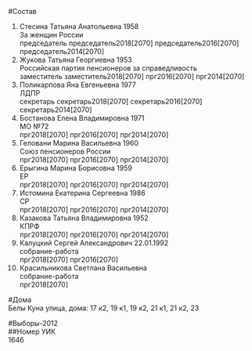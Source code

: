 #Состав  
1. Стесина Татьяна Анатольевна 1958  
    За женщин России  
    председатель председатель2018[2070] председатель2016[2070] председатель2014[2070]  
2. Жукова Татьяна Георгиевна 1953  
    Российская партия пенсионеров за справедливость  
    заместитель заместитель2018[2070] прг2016[2070] прг2014[2070]  
3. Поликарпова Яна Евгеньевна 1977  
    ЛДПР  
    секретарь секретарь2018[2070] секретарь2016[2070] секретарь2014[2070]  
4. Бостанова Елена Владимировна 1971  
    МО №72  
    прг2018[2070] прг2016[2070] прг2014[2070]  
5. Геловани Марина Васильевна 1960  
    Союз пенсионеров России  
    прг2018[2070] прг2016[2070] прг2014[2070]  
6. Ерыгина Марина Борисовна 1959  
    ЕР  
    прг2018[2070] прг2016[2070] прг2014[2070]  
7. Истомина Екатерина Сергеевна 1986  
    СР  
    прг2018[2070] прг2016[2070] прг2014[2070]  
8. Казакова Татьяна Владимировна 1952  
    КПРФ  
    прг2018[2070] прг2016[2070] прг2014[2070]  
9. Калуцкий Сергей Александрович 22.01.1992  
    собрание-работа  
    прг2018[2070] прг2016[2070]  
10. Красильникова Светлана Васильевна  
    собрание-работа  
    прг2018[2070]  
  
#Дома  
Белы Куна улица, дома: 17 к2, 19 к1, 19 к2, 21 к1, 21 к2, 23  
  
#Выборы-2012  
##Номер УИК  
1646  
